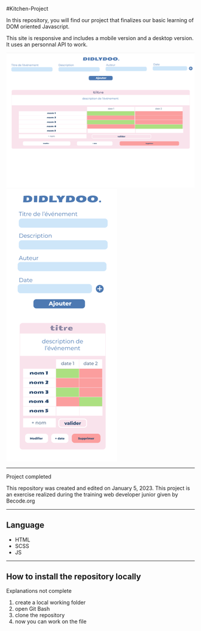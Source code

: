 #Kitchen-Project

In this repository, you will find our project that finalizes our basic learning of DOM oriented Javascript.

This site is responsive and includes a mobile version and a desktop version. It uses an personnal API to work.

![](./imgs/desktop_template.png)
![](./imgs/phone_template.png)

---

Project completed

This repository was created and edited on January 5, 2023. This project is an exercise realized during the training web developer junior given by Becode.org

---

## Language

- HTML
- SCSS
- JS

---

## How to install the repository locally

Explanations not complete
1. create a local working folder
2. open Git Bash
3. clone the repository
4. now you can work on the file